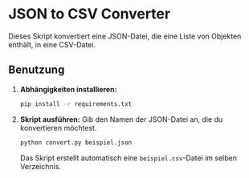 # JSON to CSV Converter

Dieses Skript konvertiert eine JSON-Datei, die eine Liste von Objekten enthält, in eine CSV-Datei.

## Benutzung

1.  **Abhängigkeiten installieren:**
    ```bash
    pip install -r requirements.txt
    ```

2.  **Skript ausführen:**
    Gib den Namen der JSON-Datei an, die du konvertieren möchtest.
    ```bash
    python convert.py beispiel.json
    ```
    Das Skript erstellt automatisch eine `beispiel.csv`-Datei im selben Verzeichnis.